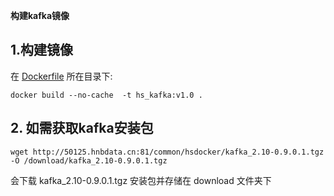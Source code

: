 ﻿**构建kafka镜像**

## 1.构建镜像
在 [Dockerfile](./Dockerfile) 所在目录下:  
```
docker build --no-cache  -t hs_kafka:v1.0 .
```

## 2. 如需获取kafka安装包    
```
wget http://50125.hnbdata.cn:81/common/hsdocker/kafka_2.10-0.9.0.1.tgz -O /download/kafka_2.10-0.9.0.1.tgz 
```   
会下载 kafka_2.10-0.9.0.1.tgz 安装包并存储在 download 文件夹下


